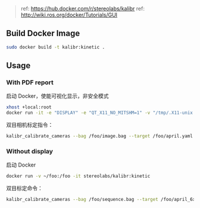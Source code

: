 > ref: https://hub.docker.com/r/stereolabs/kalibr
> ref: http://wiki.ros.org/docker/Tutorials/GUI

## Build Docker Image

```sh
sudo docker build -t kalibr:kinetic .
```

## Usage
### With PDF report
启动 Docker，使能可视化显示，非安全模式
```sh
xhost +local:root
docker run -it -e "DISPLAY" -e "QT_X11_NO_MITSHM=1" -v "/tmp/.X11-unix:/tmp/.X11-unix:rw" -v "~/foo:/foo" stereolabs/kalibr:kinetic
```
双目相机标定指令：
```sh
kalibr_calibrate_cameras --bag /foo/image.bag --target /foo/april.yaml --models 'pinhole-radtan' 'pinhole-radtan' --topics /cam0/image_raw /cam1/image_raw
```

### Without display
启动 Docker
```sh
docker run -v ~/foo:/foo -it stereolabs/kalibr:kinetic
```
双目标定命令：
```sh
kalibr_calibrate_cameras --bag /foo/sequence.bag --target /foo/april_6x6_80x80cm.yaml --models 'pinhole-radtan' 'pinhole-radtan' --topics /cam0/image_raw /cam1/image_raw --dont-show-report
```
